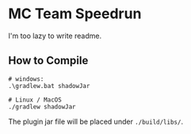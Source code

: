 # MC Team Speedrun

I'm too lazy to write readme.

## How to Compile

```shell
# windows:
.\gradlew.bat shadowJar

# Linux / MacOS
./gradlew shadowJar
```

The plugin jar file will be placed under `./build/libs/`.
